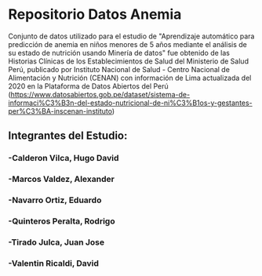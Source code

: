 # Repositorio Datos Anemia 
Conjunto de datos utilizado para el estudio de "Aprendizaje automático para predicción de anemia en niños menores de 5 años mediante el análisis de su estado de nutrición usando Minería de datos" fue obtenido de las Historias Clínicas de los Establecimientos de Salud del Ministerio de Salud Perú, publicado por Instituto Nacional de Salud - Centro Nacional de Alimentación y Nutrición (CENAN) con información de Lima actualizada del 2020 en la Plataforma de Datos Abiertos del Perú (https://www.datosabiertos.gob.pe/dataset/sistema-de-informaci%C3%B3n-del-estado-nutricional-de-ni%C3%B1os-y-gestantes-per%C3%BA-inscenan-instituto)

## Integrantes del Estudio: 
### -Calderon Vilca, Hugo David
### -Marcos Valdez, Alexander              		
### -Navarro Ortiz, Eduardo                   		
### -Quinteros Peralta, Rodrigo    			
### -Tirado Julca, Juan Jose                   
### -Valentin Ricaldi, David                    
